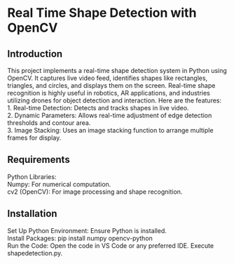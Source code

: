 <!DOCTYPE html>
<html>

<head>
  <h1>Real Time Shape Detection with OpenCV</h1>
</head>

<body>
  <h2>Introduction</h2>
  <p>This project implements a real-time shape detection system in Python using OpenCV. It captures live video feed, identifies shapes like rectangles, triangles, and circles, and displays them       on the screen. Real-time shape recognition is highly useful in robotics, AR applications, and industries utilizing drones for object detection and interaction. Here are the features:<br>
     1. Real-time Detection: Detects and tracks shapes in live video.<br>
     2. Dynamic Parameters: Allows real-time adjustment of edge detection thresholds and contour area.<br>
     3. Image Stacking: Uses an image stacking function to arrange multiple frames for display.<br></p>
  
  <h2>Requirements</h2>
  <p>Python Libraries:<br>
     Numpy: For numerical computation.<br>
     cv2 (OpenCV): For image processing and shape recognition.<br></p>

  <h2>Installation</h2>
  <p>Set Up Python Environment: Ensure Python is installed.<br>
      Install Packages: pip install numpy opencv-python<br>
      Run the Code: Open the code in VS Code or any preferred IDE. Execute shapedetection.py.<br></p>
     
</body>

</html>
